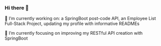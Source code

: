 ### Hi there 👋

🔭 I’m currently working on: a SpringBoot post-code API, an Employee List Full-Stack Project, updating my profile with informative READMEs

🌱 I’m currently focusing on improving my RESTful API creation with SpringBoot

<!--
**kabirt7/kabirt7** is a ✨ _special_ ✨ repository because its `README.md` (this file) appears on your GitHub profile.

Here are some ideas to get you started:


- 🌱 I’m currently learning ...
- 👯 I’m looking to collaborate on ...
- 🤔 I’m looking for help with ...
- 💬 Ask me about ...
- 📫 How to reach me: ...
- 😄 Pronouns: ...
- ⚡ Fun fact: ...
-->

